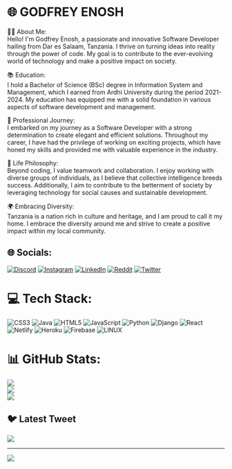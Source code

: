 # 🌐 GODFREY ENOSH
👨‍💻 About Me: <br>
Hello! I'm Godfrey Enosh, a passionate and innovative Software Developer hailing from Dar es Salaam, Tanzania. I thrive on turning ideas into reality through the power of code. My goal is to contribute to the ever-evolving world of technology and make a positive impact on society. <br>

📚 Education: <br>
I hold a Bachelor of Science (BSc) degree in Information System and Management, which I earned from Ardhi University during the period 2021-2024. My education has equipped me with a solid foundation in various aspects of software development and management. <br>

💼 Professional Journey: <br>
I embarked on my journey as a Software Developer with a strong determination to create elegant and efficient solutions. Throughout my career, I have had the privilege of working on exciting projects, which have honed my skills and provided me with valuable experience in the industry. <br>

🌟 Life Philosophy: <br>
Beyond coding, I value teamwork and collaboration. I enjoy working with diverse groups of individuals, as I believe that collective intelligence breeds success. Additionally, I aim to contribute to the betterment of society by leveraging technology for social causes and sustainable development. <br>

🌍 Embracing Diversity: <br>
Tanzania is a nation rich in culture and heritage, and I am proud to call it my home. I embrace the diversity around me and strive to create a positive impact within my local community.


## 🌐 Socials:
[![Discord](https://img.shields.io/badge/Discord-%237289DA.svg?logo=discord&logoColor=white)](https://discord.gg/godie360#3492) [![Instagram](https://img.shields.io/badge/Instagram-%23E4405F.svg?logo=Instagram&logoColor=white)](https://instagram.com/godfrey_codes) [![LinkedIn](https://img.shields.io/badge/LinkedIn-%230077B5.svg?logo=linkedin&logoColor=white)](https://linkedin.com/in/godfrey-enos-b35a98256) [![Reddit](https://img.shields.io/badge/Reddit-%23FF4500.svg?logo=Reddit&logoColor=white)](https://reddit.com/user/Godie360) [![Twitter](https://img.shields.io/badge/Twitter-%231DA1F2.svg?logo=Twitter&logoColor=white)](https://twitter.com/@Godfrey_360) 

# 💻 Tech Stack:
![CSS3](https://img.shields.io/badge/css3-%231572B6.svg?style=for-the-badge&logo=css3&logoColor=white) ![Java](https://img.shields.io/badge/java-%23ED8B00.svg?style=for-the-badge&logo=java&logoColor=white) ![HTML5](https://img.shields.io/badge/html5-%23E34F26.svg?style=for-the-badge&logo=html5&logoColor=white) ![JavaScript](https://img.shields.io/badge/javascript-%23323330.svg?style=for-the-badge&logo=javascript&logoColor=%23F7DF1E) ![Python](https://img.shields.io/badge/python-3670A0?style=for-the-badge&logo=python&logoColor=ffdd54) ![Django](https://img.shields.io/badge/django-%23092E20.svg?style=for-the-badge&logo=django&logoColor=white) ![React](https://img.shields.io/badge/react-%2320232a.svg?style=for-the-badge&logo=react&logoColor=%2361DAFB) ![Netlify](https://img.shields.io/badge/netlify-%23000000.svg?style=for-the-badge&logo=netlify&logoColor=#00C7B7) ![Heroku](https://img.shields.io/badge/heroku-%23430098.svg?style=for-the-badge&logo=heroku&logoColor=white) ![Firebase](https://img.shields.io/badge/firebase-%23039BE5.svg?style=for-the-badge&logo=firebase) ![LINUX](https://img.shields.io/badge/Linux-FCC624?style=for-the-badge&logo=linux&logoColor=black)
# 📊 GitHub Stats:
![](https://github-readme-stats.vercel.app/api?username=Godie360&theme=dark&hide_border=false&include_all_commits=true&count_private=false)<br/>
![](https://github-readme-streak-stats.herokuapp.com/?user=Godie360&theme=dark&hide_border=false)<br/>
![](https://github-readme-stats.vercel.app/api/top-langs/?username=Godie360&theme=dark&hide_border=false&include_all_commits=true&count_private=false&layout=compact)

## 🐦 Latest Tweet
[![](https://gtce.itsvg.in/api?username=@Godfrey_360)](https://github.com/VishwaGauravIn/github-twitter-card-embed)

---
[![](https://visitcount.itsvg.in/api?id=Godie360&icon=0&color=0)](https://visitcount.itsvg.in)

<!-- Proudly created with GPRM ( https://gprm.itsvg.in ) -->
